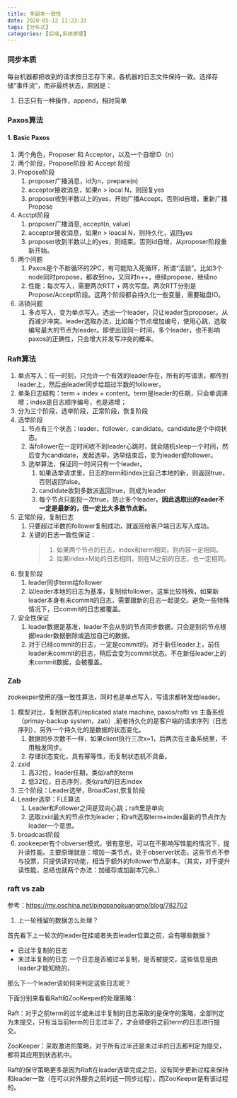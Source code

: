 ```yaml
---
title: 多副本一致性
date: 2020-05-12 11:23:33
tags: [分布式]
categories: [后端,系统原理]
---
```

### 同步本质
每台机器都把收到的请求按日志存下来，各机器的日志文件保持一致。选择存储“事件流”，而非最终状态，原因是：
1. 日志只有一种操作，append，相对简单

### Paxos算法
#### 1. Basic Paxos
1. 两个角色，Proposer 和 Acceptor，以及一个自增ID（n）
2. 两个阶段，Propose阶段 和 Accept 阶段
3. Propose阶段
   1. proposer广播消息，id为n，prepare(n)
   2. acceptor接收消息，如果n > local N，则回复yes
   3. proposer收到半数以上的yes，开始广播Accept，否则id自增，重新广播Propose
3. Acctpt阶段
   1. proposer广播消息, accept(n, value)
   2. acceptor接收消息，如果n > loacal N，则持久化，返回yes
   3. proposer收到半数以上的yes，则结束。否则id自增，从proposer阶段重新开始。
5. 两个问题
   1. Paxos是个不断循环的2PC，有可能陷入死循环，所谓“活锁”。比如3个node同时propose，都收到no，又同时n++，继续propose，继续no
   2. 性能：每次写入，需要两次RTT + 两次写盘。两次RTT分别是Propose/Accept阶段。这两个阶段都会持久化一些变量，需要磁盘IO。
6. 活锁问题
   1. 多点写入，变为单点写入。选出一个leader，只让leader当proposer。从而减少冲突。leader选取办法，比如每个节点增加编号，使用心跳，选取编号最大的节点为leader。即使出现同一时间，多个leader，也不影响paxos的正确性，只会增大并发写冲突的概率。

### Raft算法
1. 单点写入：任一时刻，只允许一个有效的leader存在，所有的写请求，都传到leader上，然后由leader同步给超过半数的follower。
2. 单条日志结构：term + index + content。term是leader的任期，只会单调递增；index是日志顺序编号，也是递增；
2. 分为三个阶段，选举阶段，正常阶段，恢复阶段
3. 选举阶段
   1. 节点有三个状态：leader、follower、candidate。candidate是个中间状态。
   2. 当follower在一定时间收不到leader心跳时，就会随机sleep一个时间，然后变为candidate，发起选举。选举结束后，变为leader或follower。
   3. 选举算法，保证同一时间只有一个leader。
      1. 如果选举请求里，日志的term和index比自己本地的新，则返回true，否则返回false。
      2. candidate收到多数派返回true，则成为leader
      3. 每个节点只能投一次true，防止多个leader。**因此选取出的leader不一定是最新的，但一定比大多数节点新。** 
4. 正常阶段，复制日志
   1. 只要超过半数的follower复制成功，就返回给客户端日志写入成功。
   2. 关键的日志一致性保证：
      > 1. 如果两个节点的日志，index和term相同，则内容一定相同。
      > 2. 如果index=M处的日志相同，则在M之前的日志，也一定相同。
5. 恢复阶段
   1. leader同步term给follower
   2. 以leader本地的日志为基准，复制给follower。这里比较特殊，如果新leader本身有未commit的日志，需要跟新的日志一起提交。避免一些特殊情况下，已commit的日志被覆盖。
6. 安全性保证
   1. leader数据是基准，leader不会从别的节点同步数据，只会是别的节点根据leader数据删除或追加自己的数据。
   2. 对于已经commit的日志，一定是commit的。对于新任leader上，前任leader未commit的日志，稍后会变为commit状态。不在新任leader上的未commit数据，会被覆盖。

### Zab
zookeeper使用的强一致性算法，同时也是单点写入，写请求都转发给leader。
1. 模型对比，复制状态机(replicated state machine, paxos/raft) vs 主备系统（primay-backup system，zab）,前者持久化的是客户端的请求序列（日志序列），另外一个持久化的是数据的状态变化。
   1. 数据同步次数不一样，如果client执行三次x=1，后两次在主备系统里，不用触发同步。
   2. 存储状态变化，具有幂等性，而复制状态机不具备。
2. zxid
   1. 高32位，leader任期，类似raft的term
   2. 低32位，日志序列，类似raft的日志index
3. 三个阶段：Leader选举，BroadCast,恢复阶段
4. Leader选举：FLE算法
   1. Leader和Follower之间是双向心跳；raft里是单向
   2. 选取zxid最大的节点作为leader；和raft选取term+index最新的节点作为leader一个意思。
5. broadcast阶段
6. zookeeper有个obverser模式，很有意思。可以在不影响写性能的情况下，提升读性能。主要原理就是：增加一类节点，处于observer状态。这些节点不参与投票，只提供读的功能，相当于额外的follower节点副本。（其实，对于提升读性能，总结也就两个办法：加缓存或加副本冗余。）
   
### raft vs zab
参考：https://my.oschina.net/pingpangkuangmo/blog/782702
1. 上一轮残留的数据怎么处理？

首先看下上一轮次的leader在挂或者失去leader位置之前，会有哪些数据？
- 已过半复制的日志
- 未过半复制的日志
一个日志是否被过半复制，是否被提交，这些信息是由leader才能知晓的，

那么下一个leader该如何来判定这些日志呢？

下面分别来看看Raft和ZooKeeper的处理策略：

Raft：对于之前term的过半或未过半复制的日志采取的是保守的策略，全部判定为未提交，只有当当前term的日志过半了，才会顺便将之前term的日志进行提交。

ZooKeeper：采取激进的策略，对于所有过半还是未过半的日志都判定为提交，都将其应用到状态机中。

Raft的保守策略更多是因为Raft在leader选举完成之后，没有同步更新过程来保持和leader一致（在可以对外服务之前的这一同步过程）。而ZooKeeper是有该过程的。